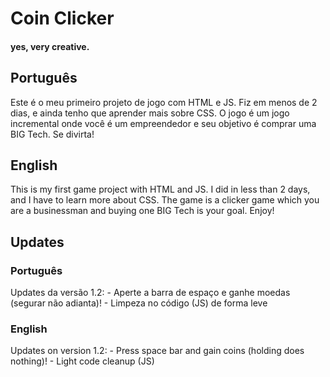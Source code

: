 # Coin Clicker
#### yes, very creative.

## Português

Este é o meu primeiro projeto de jogo com HTML e JS. Fiz em menos de 2 dias, e ainda tenho que aprender mais sobre CSS. O jogo é um jogo incremental onde você é um empreendedor e seu objetivo é comprar uma BIG Tech. Se divirta!

## English

This is my first game project with HTML and JS. I did in less than 2 days, and I have to learn more about CSS. The game is a clicker game which you are a businessman and buying one BIG Tech is your goal. Enjoy!

## Updates

### Português

Updates da versão 1.2:
    - Aperte a barra de espaço e ganhe moedas (segurar não adianta)!
    - Limpeza no código (JS) de forma leve

### English

Updates on version 1.2:
    - Press space bar and gain coins (holding does nothing)!
    - Light code cleanup (JS)
